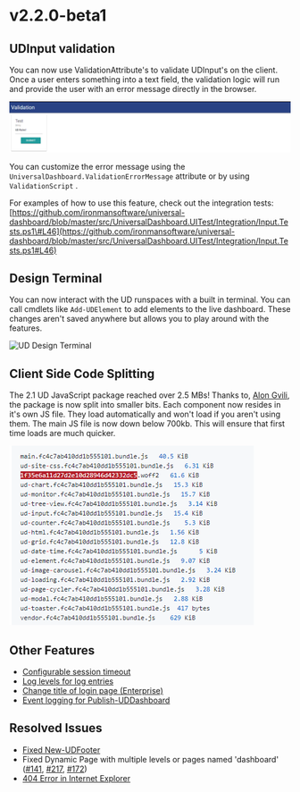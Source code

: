 # v2.2.0-beta1

## UDInput validation

You can now use ValidationAttribute's to validate UDInput's on the client. Once a user enters something into a text field, the validation logic will run and provide the user with an error message directly in the browser. 

![UDForm Validation](../.gitbook/assets/898df26f11ef22bed97a32cc2d1b87c9987456ca.gif)

You can customize the error message using the `UniversalDashboard.ValidationErrorMessage` attribute or by using `ValidationScript` . 

For examples of how to use this feature, check out the integration tests: [https://github.com/ironmansoftware/universal-dashboard/blob/master/src/UniversalDashboard.UITest/Integration/Input.Tests.ps1\#L46](https://github.com/ironmansoftware/universal-dashboard/blob/master/src/UniversalDashboard.UITest/Integration/Input.Tests.ps1#L46)

## Design Terminal 

You can now interact with the UD runspaces with a built in terminal. You can call cmdlets like `Add-UDElement` to add elements to the live dashboard. These changes aren't saved anywhere but allows you to play around with the features. 

![UD Design Terminal](../.gitbook/assets/integrated-terminal.gif)

## Client Side Code Splitting 

The 2.1 UD JavaScript package reached over 2.5 MBs! Thanks to, [Alon Gvili](https://github.com/AlonGvili), the package is now split into smaller bits. Each component now resides in it's own JS file. They load automatically and won't load if you aren't using them. The main JS file is now down below 700kb. This will ensure that first time loads are much quicker. 

![Bundle sizes](../.gitbook/assets/image%20%2812%29.png)

## Other Features

* [Configurable session timeout](https://github.com/ironmansoftware/universal-dashboard/issues/473)
* [Log levels for log entries](https://github.com/ironmansoftware/universal-dashboard/issues/481)
* [Change title of login page \(Enterprise\)](https://github.com/ironmansoftware/universal-dashboard/issues/454)
* [Event logging for Publish-UDDashboard](https://github.com/ironmansoftware/universal-dashboard/issues/438) 

## Resolved Issues

* [Fixed New-UDFooter](https://github.com/ironmansoftware/universal-dashboard/issues/118)
* Fixed Dynamic Page with multiple levels or pages named 'dashboard' \([\#141](https://github.com/ironmansoftware/universal-dashboard/issues/141), [\#217](https://github.com/ironmansoftware/universal-dashboard/issues/217), [\#172](https://github.com/ironmansoftware/universal-dashboard/issues/172)\)
* [404 Error in Internet Explorer](https://github.com/ironmansoftware/universal-dashboard/issues/264)

